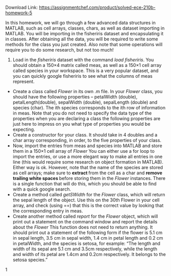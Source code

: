 Download Link: https://assignmentchef.com/product/solved-ece-210b-homework-5
<br>



In this homework, we will go through a few advanced data structures in MATLAB, such as cell arrays, classes, chars, as well as dataset importing in MATLAB. You will be importing in the fisheriris dataset and encapsulating it in classes. After obtaining all the data, you will be required to write some methods for the class you just created. Also note that some operations will require you to do some research, but not too much!

<ol>

 <li>Load in the <em>fisheriris </em>dataset with the command <em>load fisheriris</em>. You should obtain a 150×4 matrix called meas, as well as a 150×1 cell array called species in your workspace. This is a very popular dataset, and you can quickly google fisheriris to see what the columns of meas represent.</li>

</ol>

<ul>

 <li>Create a class called <em>Flower </em>in its own .m file. In your <em>Flower </em>class, you should have the following properties – petalWidth (double), petalLength(double), sepalWidth (double), sepalLength (double) and species (char). The ith species corresponds to the ith row of information in meas. Note that you do not need to specify the data type of the properties when you are declaring a class the following properties are just here to impress on you what type of properties you would be expecting.</li>

 <li>Create a constructor for your class. It should take in 4 doubles and a char array corresponding, in order, to the five properties of your class.</li>

 <li>Now, import the entries from meas and species into MATLAB and store them in a 150×1 cell array of <em>Flower </em> You can either use a for loop to import the entries, or use a more elegant way to make all entries in one line (this would require some research on object formation in MATLAB). Either way is ok. However, note that the name of the species are stored as cell arrays; make sure to <strong>extract </strong>from the cell as a char and <strong>remove trailing white spaces </strong>before storing them in the <em>Flower </em>instances. There is a single function that will do this, which you should be able to find with a quick google search.</li>

 <li>Create a method called <em>getSWidth </em>for the <em>Flower </em>class, which will return the sepal length of the object. Use this on the 30th Flower in your cell array, and check (using ==) that this is the correct value by looking that the corresponding entry in meas.</li>

 <li>Create another method called <em>report </em>for the <em>Flower </em>object, which will print out a statement on the command window and report the details about the <em>Flower </em> This function does not need to return anything. It should print out a statement of the following form if the flower is 5.1 cm in sepal length, 3.5 cm in sepal width, 1.4 cm in petal length and 0.2 cm in petalWidth, and the species is setosa, for example: “The length and width of its sepal are 5.1 cm and 3.5cm respectively, while the length and width of its petal are 1.4cm and 0.2cm respectively. It belongs to the setosa species.”</li>

</ul>

1